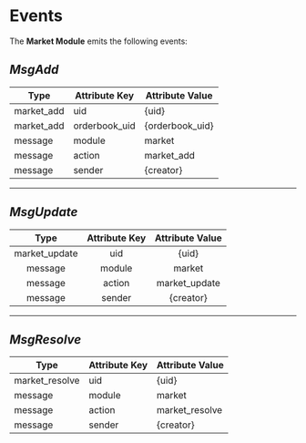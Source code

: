 # **Events**

The **Market Module** emits the following events:

## *MsgAdd*

| **Type**                   | **Attribute Key**         | **Attribute Value**   |
|----------------------------|---------------------------|-----------------------|
| market_add                 | uid                       | {uid}                 |
| market_add                 | orderbook_uid             | {orderbook_uid}       |
| message                    | module                    | market                |
| message                    | action                    | market_add            |
| message                    | sender                    | {creator}             |

---

## *MsgUpdate*

|   **Type**               |     **Attribute Key**       | **Attribute Value**   |
|:------------------------:|:---------------------------:|:---------------------:|
| market_update            | uid                         | {uid}                 |
| message                  | module                      | market                |
| message                  | action                      | market_update         |
| message                  | sender                      | {creator}             |

---

## *MsgResolve*

| **Type**                  | **Attribute Key**        | **Attribute Value**   |
|---------------------------|--------------------------|-----------------------|
| market_resolve            | uid                      | {uid}                 |
| message                   | module                   | market                |
| message                   | action                   | market_resolve        |
| message                   | sender                   | {creator}             |
